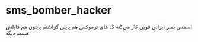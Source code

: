 # sms_bomber_hacker
اسمس بمبر ایرانی قویی کار می‌کنه کد های ترموکس هم پایین گزاشتم پایتون هم فایلش هست دیگه
